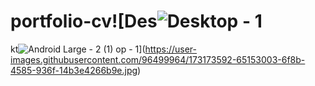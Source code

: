 # portfolio-cv![Des![Desktop - 1](https://user-images.githubusercontent.com/96499964/173608283-223f6175-76d3-410c-9b9e-ed6db6b975c3.jpg)
kt![Android Large - 2 (1)](https://user-images.githubusercontent.com/96499964/173607914-8b7f5129-5eed-4e37-a086-4bba7073bd84.jpg)
op - 1](https://user-images.githubusercontent.com/96499964/173173592-65153003-6f8b-4585-936f-14b3e4266b9e.jpg)
